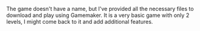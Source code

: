 The game doesn't have a name, but I've provided all the necessary files to download and play using Gamemaker.
It is a very basic game with only 2 levels, I might come back to it and add additional features.
